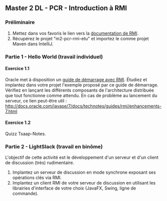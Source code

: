 ## Master 2 DL - PCR - Introduction à RMI

### Préliminaire

1. Mettez dans vos favoris le lien vers la [documentation de RMI](https://docs.oracle.com/javase/8/docs/technotes/guides/rmi/).
2. Récupérez le projet "m2-pcr-rmi-etu" et importez le comme projet Maven dans IntelliJ.


### Partie 1 - Hello World (travail individuel)

#### Exercice 1.1

Oracle met à disposition un [guide de démarrage avec RMI](https://docs.oracle.com/javase/8/docs/technotes/guides/rmi/hello/hello-world.html).
Étudiez et implantez dans votre projet l'exemple proposé par ce guide de démarrage.
Vérifiez en lançant les différents composants de l'architecture distribuée que tout fonctionne comme attendu.
En cas de problème au lancement du serveur, ce lien peut-être util : http://docs.oracle.com/javase/7/docs/technotes/guides/rmi/enhancements-7.html


#### Exercice 1.2

Quizz Tsaap-Notes.

### Partie 2 - LightSlack (travail en binôme)

L'objectif de cette activité est le développement d'un serveur et d'un client de discussion (très) rudimentaire.

1. Implantez un serveur de discussion en mode synchrone exposant ses opérations clés via RMI.
2. Implantez un client RMI de votre serveur de discussion en utilisant les librairies d'interface de votre choix (JavaFX, Swing, ligne de commande).
 


